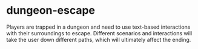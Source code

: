 # dungeon-escape
Players are trapped in a dungeon and need to use text-based interactions with their surroundings to escape. Different scenarios and interactions will take the user down different paths, which will ultimately affect the ending.